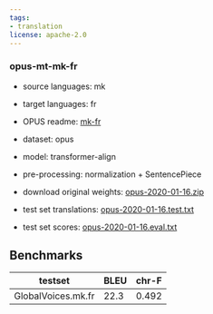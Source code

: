```yaml
---
tags:
- translation
license: apache-2.0
---
```


### opus-mt-mk-fr

* source languages: mk
* target languages: fr
*  OPUS readme: [mk-fr](https://github.com/Helsinki-NLP/OPUS-MT-train/blob/master/models/mk-fr/README.md)

*  dataset: opus
* model: transformer-align
* pre-processing: normalization + SentencePiece
* download original weights: [opus-2020-01-16.zip](https://object.pouta.csc.fi/OPUS-MT-models/mk-fr/opus-2020-01-16.zip)
* test set translations: [opus-2020-01-16.test.txt](https://object.pouta.csc.fi/OPUS-MT-models/mk-fr/opus-2020-01-16.test.txt)
* test set scores: [opus-2020-01-16.eval.txt](https://object.pouta.csc.fi/OPUS-MT-models/mk-fr/opus-2020-01-16.eval.txt)

## Benchmarks

| testset               | BLEU  | chr-F |
|-----------------------|-------|-------|
| GlobalVoices.mk.fr 	| 22.3 	| 0.492 |

